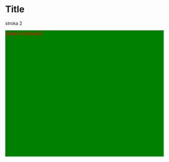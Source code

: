 # Title
stroka 2

<div style="color:red; background:green;height:400px; weight:600px;">
  <span>новая страница3</span>
 </div>
